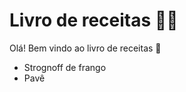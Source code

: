 # Livro de receitas :man_cook:

Olá! Bem vindo ao livro de receitas :wave:
 - Strognoff de frango
 - Pavê